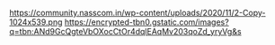 https://community.nasscom.in/wp-content/uploads/2020/11/2-Copy-1024x539.png
https://encrypted-tbn0.gstatic.com/images?q=tbn:ANd9GcQgteVbOXocCtOr4dqlEAqMv203qoZd_yryVg&s
